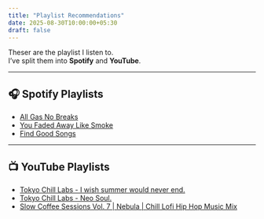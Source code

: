 ```yaml
---
title: "Playlist Recommendations"
date: 2025-08-30T10:00:00+05:30
draft: false
---
```


Theser are the playlist I listen to.  
I’ve split them into **Spotify** and **YouTube**. 

---

## 🎧 Spotify Playlists

- [All Gas No Breaks](https://open.spotify.com/album/5EtXALJRd4rcidDu9jBbKv?si=erySPfLVSjihAnosaGtdkQ)
- [You Faded Away Like Smoke](https://open.spotify.com/album/1AefbwJDrPTuFYtoa3TkR7?si=8my9RaQ2SfyfUOuZSU6Q6g)
- [Find Good Songs](https://open.spotify.com/playlist/19bvzSdDq6fkv93zMQBzbT?si=3ed32a684e024266)

---

## 📺 YouTube Playlists

- [Tokyo Chill Labs - I wish summer would never end.](https://www.youtube.com/watch?v=aeCt2CEY5jk&t=0s) 
- [Tokyo Chill Labs - Neo Soul.](https://www.youtube.com/watch?v=0Fj64pWOSqQ&t=0s)
- [Slow Coffee Sessions Vol. 7 | Nebula | Chill Lofi Hip Hop Music Mix](https://www.youtube.com/watch?v=XNjOHQOgbzU&t=2949s)
